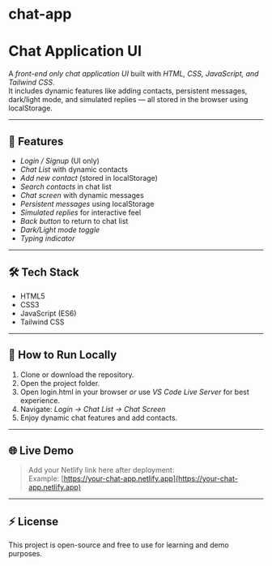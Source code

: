 # chat-app
# Chat Application UI

A *front-end only chat application UI* built with *HTML, CSS, JavaScript, and Tailwind CSS*.  
It includes dynamic features like adding contacts, persistent messages, dark/light mode, and simulated replies — all stored in the browser using localStorage.  

---

## 🌟 Features

- *Login / Signup* (UI only)  
- *Chat List* with dynamic contacts  
- *Add new contact* (stored in localStorage)  
- *Search contacts* in chat list  
- *Chat screen* with dynamic messages  
- *Persistent messages* using localStorage  
- *Simulated replies* for interactive feel  
- *Back button* to return to chat list  
- *Dark/Light mode toggle*  
- *Typing indicator*  

---

## 🛠 Tech Stack

- HTML5  
- CSS3  
- JavaScript (ES6)  
- Tailwind CSS  

---

## 🚀 How to Run Locally

1. Clone or download the repository.  
2. Open the project folder.  
3. Open login.html in your browser *or* use *VS Code Live Server* for best experience.  
4. Navigate: *Login → Chat List → Chat Screen*  
5. Enjoy dynamic chat features and add contacts.

---

## 🌐 Live Demo

> Add your Netlify link here after deployment:  
> Example: [https://your-chat-app.netlify.app](https://your-chat-app.netlify.app)

---

## ⚡ License

This project is open-source and free to use for learning and demo purposes.
